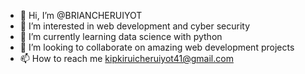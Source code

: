 - 👋 Hi, I’m @BRIANCHERUIYOT
- 👀 I’m interested in web development and cyber security
- 🌱 I’m currently learning data science with python
- 💞️ I’m looking to collaborate on amazing web development projects
- 📫 How to reach me kipkiruicheruiyot41@gmail.com

<!---
BRIANCHERUIYOT/BRIANCHERUIYOT is a ✨ special ✨ repository because its `README.md` (this file) appears on your GitHub profile.
You can click the Preview link to take a look at your changes.
--->
